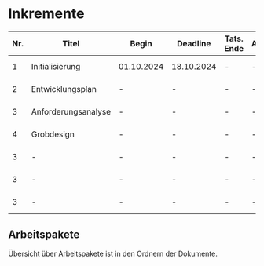 # Inkremente

| Nr. | Titel               | Begin      | Deadline   | Tats. Ende | Arbeitspakete | Verantwortlicher | Initialisierung                |
| --- | ------------------- | ---------- | ---------- | ---------- | ------------- | ---------------- | ------------------------------ |
| 1   | Initialisierung     | 01.10.2024 | 18.10.2024 | -          | -             | Max Rodler       | (Link)[00/Initialisierung0.md] |
| 2   | Entwicklungsplan    | -          | -          | -          | -             | -                | (Link)[01/Initialisierung1.md] |
| 3   | Anforderungsanalyse | -          | -          | -          | -             | -                | (Link)[02/Initialisierung2.md] |
| 4   | Grobdesign          | -          | -          | -          | -             | -                | (Link)[02/Initialisierung2.md] |
| 3   | -                   | -          | -          | -          | -             | -                | (Link)[02/Initialisierung2.md] |
| 3   | -                   | -          | -          | -          | -             | -                | (Link)[02/Initialisierung2.md] |
| 3   | -                   | -          | -          | -          | -             | -                | (Link)[02/Initialisierung2.md] |

## Arbeitspakete

Übersicht über Arbeitspakete ist in den Ordnern der Dokumente.
